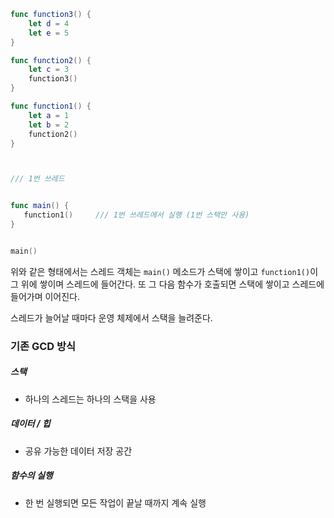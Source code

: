 ```swift
func function3() {
    let d = 4
    let e = 5
}

func function2() {
    let c = 3
    function3()
}

func function1() {
    let a = 1
    let b = 2
    function2()
}



/// 1번 쓰레드


func main() {
   function1()     /// 1번 쓰레드에서 실행 (1번 스택만 사용)
}


main()
```

위와 같은 형태에서는 스레드 객체는 `main()` 메소드가 스택에 쌓이고 `function1()`이 그 위에 쌓이며 스레드에 들어간다. 또 그 다음 함수가 호출되면 스택에 쌓이고 스레드에 들어가며 이어진다.

스레드가 늘어날 때마다 운영 체제에서 스택을 늘려준다.
### 기존 GCD 방식
##### 스택
- 하나의 스레드는 하나의 스택을 사용
##### 데이터 / 힙
- 공유 가능한 데이터 저장 공간
##### 함수의 실행
- 한 번 실행되면 모든 작업이 끝날 때까지 계속 실행

